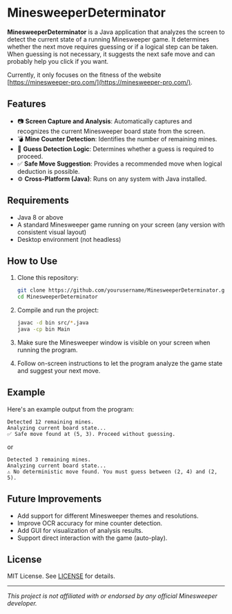 # MinesweeperDeterminator

**MinesweeperDeterminator** is a Java application that analyzes the screen to detect the current state of a running Minesweeper game. It determines whether the next move requires guessing or if a logical step can be taken. When guessing is not necessary, it suggests the next safe move and can probably help you click if you want.

Currently, it only focuses on the fitness of the website [https://minesweeper-pro.com/](https://minesweeper-pro.com/).

## Features

- 📷 **Screen Capture and Analysis**: Automatically captures and recognizes the current Minesweeper board state from the screen.
- 💣 **Mine Counter Detection**: Identifies the number of remaining mines.
- 🧠 **Guess Detection Logic**: Determines whether a guess is required to proceed.
- ✅ **Safe Move Suggestion**: Provides a recommended move when logical deduction is possible.
- ⚙️ **Cross-Platform (Java)**: Runs on any system with Java installed.

## Requirements

- Java 8 or above
- A standard Minesweeper game running on your screen (any version with consistent visual layout)
- Desktop environment (not headless)

## How to Use

1. Clone this repository:
   ```bash
   git clone https://github.com/yourusername/MinesweeperDeterminator.git
   cd MinesweeperDeterminator
   ```

2. Compile and run the project:
   ```bash
   javac -d bin src/*.java
   java -cp bin Main
   ```

3. Make sure the Minesweeper window is visible on your screen when running the program.

4. Follow on-screen instructions to let the program analyze the game state and suggest your next move.

## Example

Here's an example output from the program:

```
Detected 12 remaining mines.
Analyzing current board state...
✅ Safe move found at (5, 3). Proceed without guessing.
```

or

```
Detected 3 remaining mines.
Analyzing current board state...
⚠️ No deterministic move found. You must guess between (2, 4) and (2, 5).
```

## Future Improvements

- Add support for different Minesweeper themes and resolutions.
- Improve OCR accuracy for mine counter detection.
- Add GUI for visualization of analysis results.
- Support direct interaction with the game (auto-play).

## License

MIT License. See [LICENSE](LICENSE) for details.

---

*This project is not affiliated with or endorsed by any official Minesweeper developer.*